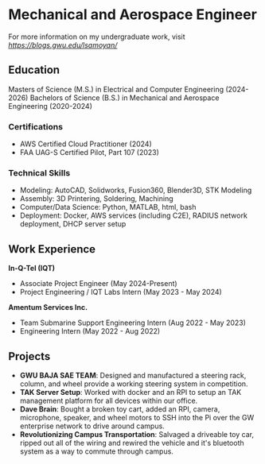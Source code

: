 # Mechanical and Aerospace Engineer
For more information on my undergraduate work, visit _https://blogs.gwu.edu/lsamoyan/_
## Education
Masters of Science (M.S.) in Electrical and Computer Engineering (2024-2026)
Bachelors of Science (B.S.) in Mechanical and Aerospace Engineering (2020-2024)

### Certifications
- AWS Certified Cloud Practitioner (2024)
- FAA UAG-S Certified Pilot, Part 107 (2023)

### Technical Skills
- Modeling: AutoCAD, Solidworks, Fusion360, Blender3D, STK Modeling
- Assembly: 3D Printering, Soldering, Machining
- Computer/Data Science: Python, MATLAB, html, bash
- Deployment: Docker, AWS services (including C2E), RADIUS network deployment, DHCP server setup

## Work Experience
**In-Q-Tel (IQT)**
 - Associate Project Engineer (May 2024-Present)
 - Project Engineering / IQT Labs Intern (May 2023 - May 2024)

 **Amentum Services Inc.**
 - Team Submarine Support Engineering Intern (Aug 2022 - May 2023)
 - Engineering Intern (May 2022 - Aug 2022)

## Projects
 - **GWU BAJA SAE TEAM**: Designed and manufactured a steering rack, column, and wheel provide a working steering system in competition.
 - **TAK Server Setup**: Worked with docker and an RPI to setup an TAK management platform for all devices within our office.
 - **Dave Brain**: Bought a broken toy cart, added an RPI, camera, microphone, speaker, and wheel motors to SSH into the Pi over the GW enterprise network to drive around campus.
 - **Revolutionizing Campus Transportation**: Salvaged a driveable toy car, ripped out all of the wiring and rewired the vehicle and it's bluetooth system as a way to commute through campus.
